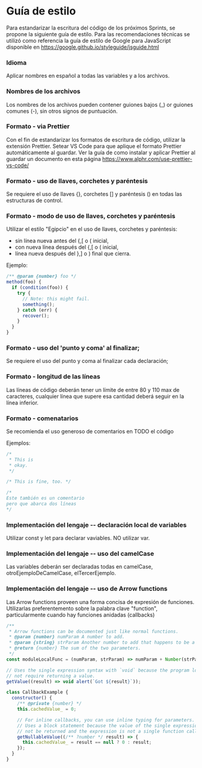 # Guía de estilo

Para estandarizar la escritura del código de los próximos Sprints, se propone la siguiente guía de estilo. Para las recomendaciones técnicas se utilizó como referencia la guía de estilo de Google para JavaScript disponible en https://google.github.io/styleguide/jsguide.html 

### Idioma

Aplicar nombres en español a todas las variables y a los archivos.

###  Nombres de los archivos

Los nombres de los archivos pueden contener guiones bajos (_) or guiones comunes (-), sin otros signos de puntuación.

### Formato - via Prettier

Con el fin de estandarizar los formatos de escritura de código, utilizar la extensión Prettier. Setear VS Code para que aplique el formato Prettier automáticamente al guardar. Ver la guía de como instalar y aplicar Prettier al guardar un documento en esta página https://www.alphr.com/use-prettier-vs-code/

### Formato - uso de llaves, corchetes y paréntesis

Se requiere el uso de llaves {}, corchetes [] y paréntesis () en todas las estructuras de control.

### Formato - modo de uso de llaves, corchetes y paréntesis

Utilizar el estilo "Egipcio" en el uso de llaves, corchetes y paréntesis:
- sin línea nueva antes del {,[ o ( inicial,
- con nueva línea después del {,[ o ( inicial,
- línea nueva después del },] o ) final que cierra.

Ejemplo:
``` js
/** @param {number} foo */
method(foo) {
  if (condition(foo)) {
    try {
      // Note: this might fail.
      something();
    } catch (err) {
      recover();
    }
  }
}
```
### Formato - uso del 'punto y coma' al finalizar;

Se requiere el uso del punto y coma al finalizar cada declaración;

### Formato - longitud de las líneas

Las líneas de código deberán tener un límite de entre 80 y 110 max de caracteres, cualquier línea que supere esa cantidad deberá seguir en la línea inferior.

### Formato - comenatarios

Se recomienda el uso generoso de comentarios en TODO el código

Ejemplos:
``` js
/*
 * This is
 * okay.
 */

/* This is fine, too. */

/*
Este también es un comentario 
pero que abarca dos líneas
*/
```
### Implementación del lengaje -- declaración local de variables

Utilizar const y let para declarar vaviables. NO utilizar var.

### Implementación del lengaje -- uso del camelCase

Las variables deberán ser declaradas todas en camelCase, otroEjemploDeCamelCase, elTercerEjemplo.

### Implementación del lengaje -- uso de Arrow functions

Las Arrow functions proveen una forma concisa de expresión de funciones. Utilizarlas preferentemento sobre la palabra clave "function", particularmente cuando hay funciones anidadas (callbacks)

``` js
/**
 * Arrow functions can be documented just like normal functions.
 * @param {number} numParam A number to add.
 * @param {string} strParam Another number to add that happens to be a string.
 * @return {number} The sum of the two parameters.
 */
const moduleLocalFunc = (numParam, strParam) => numParam + Number(strParam);

// Uses the single expression syntax with `void` because the program logic does
// not require returning a value.
getValue((result) => void alert(`Got ${result}`));

class CallbackExample {
  constructor() {
    /** @private {number} */
    this.cachedValue_ = 0;

    // For inline callbacks, you can use inline typing for parameters.
    // Uses a block statement because the value of the single expression should
    // not be returned and the expression is not a single function call.
    getNullableValue((/** ?number */ result) => {
      this.cachedValue_ = result == null ? 0 : result;
    });
  }
}
```